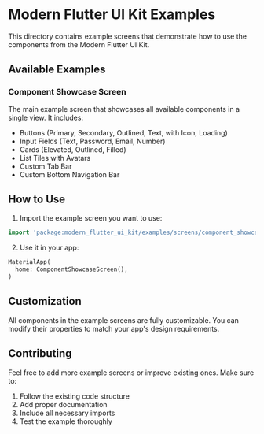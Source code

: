 # Modern Flutter UI Kit Examples

This directory contains example screens that demonstrate how to use the components from the Modern Flutter UI Kit.

## Available Examples

### Component Showcase Screen
The main example screen that showcases all available components in a single view. It includes:

- Buttons (Primary, Secondary, Outlined, Text, with Icon, Loading)
- Input Fields (Text, Password, Email, Number)
- Cards (Elevated, Outlined, Filled)
- List Tiles with Avatars
- Custom Tab Bar
- Custom Bottom Navigation Bar

## How to Use

1. Import the example screen you want to use:
```dart
import 'package:modern_flutter_ui_kit/examples/screens/component_showcase_screen.dart';
```

2. Use it in your app:
```dart
MaterialApp(
  home: ComponentShowcaseScreen(),
)
```

## Customization

All components in the example screens are fully customizable. You can modify their properties to match your app's design requirements.

## Contributing

Feel free to add more example screens or improve existing ones. Make sure to:
1. Follow the existing code structure
2. Add proper documentation
3. Include all necessary imports
4. Test the example thoroughly 